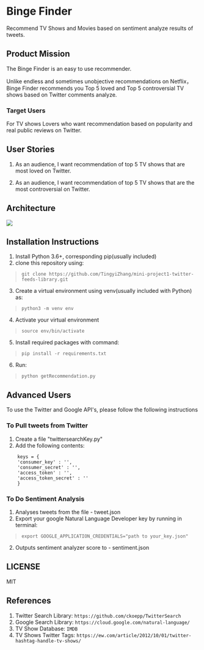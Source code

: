 # Binge Finder

Recommend TV Shows and Movies based on sentiment analyze results of tweets.

## Product Mission
The Binge Finder is an easy to use recommender.

Unlike endless and sometimes unobjective recommendations on Netflix，Binge Finder recommends you Top 5 loved and Top 5 controversial TV shows based on Twitter comments analyze.

### Target Users

For TV shows Lovers who want recommendation based on popularity and real public reviews on Twitter.

## User Stories

1. As an audience, I want recommendation of top 5 TV shows that are most loved on Twitter.

2. As an audience, I want recommendation of top 5 TV shows that are the most controversial on Twitter.  

## Architecture

<img src="https://github.com/TingyiZhang/mini-project1-twitter-feeds-library/blob/master/Binge_FInder.jpg">

## Installation Instructions

1. Install Python 3.6+, corresponding pip(usually included)
2. clone this repository using:
>`git clone https://github.com/TingyiZhang/mini-project1-twitter-feeds-library.git`
3. Create a virtual environment using venv(usually included with Python) as:
>`python3 -m venv env`
4. Activate your virtual environment
>`source env/bin/activate`
5. Install required packages with command:
>`pip install -r requirements.txt`
6. Run:
>`python getRecommendation.py`


## Advanced Users

To use the Twitter and Google API's, please follow the following instructions  

### To Pull tweets from Twitter

1. Create a file "twittersearchKey.py"
2. Add the following contents:
```
    keys = {
    'consumer_key' : '',
    'consumer_secret' : '',
    'access_token' : '',
    'access_token_secret' : ''
    }
```


### To Do Sentiment Analysis

1. Analyses tweets from the file - tweet.json
2. Export your google Natural Language Developer key by running in terminal:
>`export GOOGLE_APPLICATION_CREDENTIALS="path to your_key.json"`
2. Outputs sentiment analyzer score to - sentiment.json


## LICENSE
MIT

## References
1. Twitter Search Library:  `https://github.com/ckoepp/TwitterSearch`
2. Google Search Library: `https://cloud.google.com/natural-language/`
3. TV Show Database: `IMDB`
4. TV Shows Twitter Tags: `https://ew.com/article/2012/10/01/twitter-hashtag-handle-tv-shows/`

